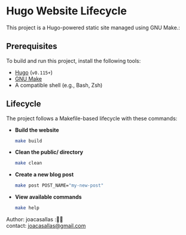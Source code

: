 # Hugo Website Lifecycle  

This project is a Hugo-powered static site managed using GNU Make.:  

## Prerequisites  

To build and run this project, install the following tools:  

- [Hugo](https://gohugo.io/) (`v0.115+`)  
- [GNU Make](https://www.gnu.org/software/make/)  
- A compatible shell (e.g., Bash, Zsh)  


## Lifecycle  

The project follows a Makefile-based lifecycle with these commands:  

- **Build the website**  
  ```sh
  make build  
- **Clean the public/ directory**  
  ```sh
  make clean  
- **Create a new blog post**  
  ```sh
  make post POST_NAME="my-new-post"  
- **View available commands**  
  ```sh
  make help  


Author:  joacasallas :🙋‍♀️  
contact:  [joacasallas@gmail.com](mailto:joacasallas@gmail.com)
